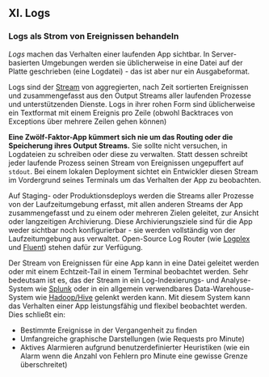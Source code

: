 ﻿## XI. Logs
### Logs als Strom von Ereignissen behandeln

*Logs* machen das Verhalten einer laufenden App sichtbar. In Server-basierten Umgebungen werden sie üblicherweise in eine Datei auf der Platte geschrieben (eine Logdatei) - das ist aber nur ein Ausgabeformat.

Logs sind der [Stream](https://adam.herokuapp.com/past/2011/4/1/logs_are_streams_not_files/) von aggregierten, nach Zeit sortierten Ereignissen und zusammengefasst aus den Output Streams aller laufenden Prozesse und unterstützenden Dienste. Logs in ihrer rohen Form sind üblicherweise ein Textformat mit einem Ereignis pro Zeile (obwohl Backtraces von Exceptions über mehrere Zeilen gehen können)

**Eine Zwölf-Faktor-App kümmert sich nie um das Routing oder die Speicherung ihres Output Streams.** Sie sollte nicht versuchen, in Logdateien zu schreiben oder diese zu verwalten. Statt dessen schreibt jeder laufende Prozess seinen Stream von Ereignissen ungepuffert auf `stdout`. Bei einem lokalen Deployment sichtet ein Entwickler diesen Stream im Vordergrund seines Terminals um das Verhalten der App zu beobachten.

Auf Staging- oder Produktionsdeploys werden die Streams aller Prozesse von der Laufzeitumgebung erfasst, mit allen anderen Streams der App zusammengefasst und zu einem oder mehreren Zielen geleitet, zur Ansicht oder langzeitigen Archivierung. Diese Archivierungsziele sind für die App weder sichtbar noch konfigurierbar - sie werden vollständig von der Laufzeitumgebung aus verwaltet. Open-Source Log Router (wie [Logplex](https://github.com/heroku/logplex) und [Fluent](https://github.com/fluent/fluentd)) stehen dafür zur Verfügung.  

Der Stream von Ereignissen für eine App kann in eine Datei geleitet werden oder mit einem Echtzeit-Tail in einem Terminal beobachtet werden. Sehr bedeutsam ist es, das der Stream in ein Log-Indexierungs- und Analyse-System wie [Splunk](http://www.splunk.com/) oder in ein allgemein verwendbares Data-Warehouse-System wie [Hadoop/Hive](http://hive.apache.org/) gelenkt werden kann. Mit diesem System kann das Verhalten einer App leistungsfähig und flexibel beobachtet werden. Dies schließt ein:

* Bestimmte Ereignisse in der Vergangenheit zu finden
* Umfangreiche graphische Darstellungen (wie Requests pro Minute)
* Aktives Alarmieren aufgrund benutzerdefinierter Heuristiken (wie ein Alarm wenn die Anzahl von Fehlern pro Minute eine gewisse Grenze überschreitet)
